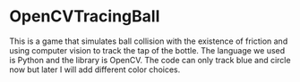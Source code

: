 # OpenCVTracingBall
This is a game that simulates ball collision with the existence of friction and using computer vision to track the tap of the bottle. The language we used is Python and the library is OpenCV. The code can only track blue and circle now but later I will add different color choices.
